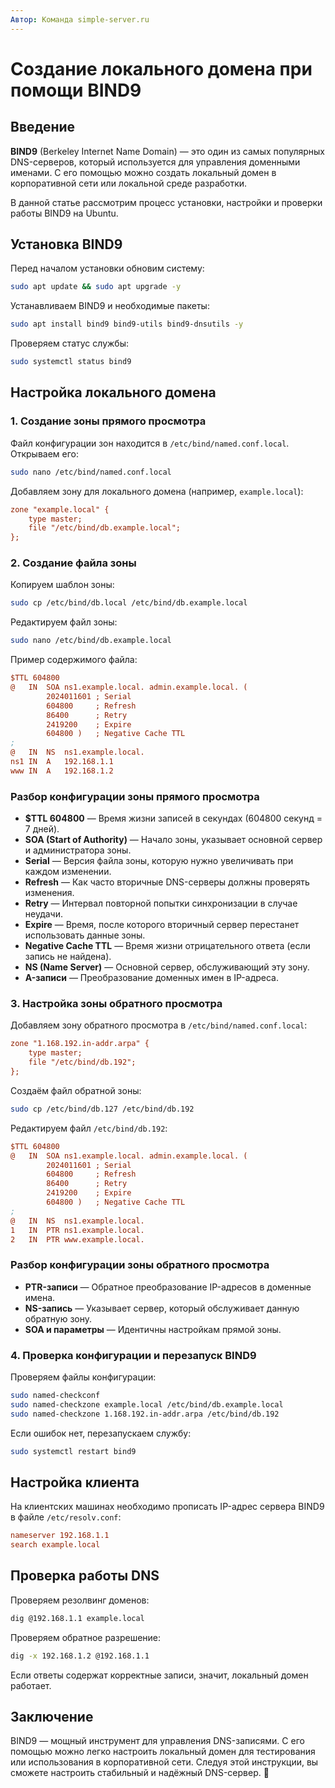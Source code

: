 ```yaml
---
Автор: Команда simple-server.ru
---
```


# Создание локального домена при помощи BIND9

## Введение

**BIND9** (Berkeley Internet Name Domain) — это один из самых популярных DNS-серверов, который используется для управления доменными именами. С его помощью можно создать локальный домен в корпоративной сети или локальной среде разработки.

В данной статье рассмотрим процесс установки, настройки и проверки работы BIND9 на Ubuntu.

## Установка BIND9

Перед началом установки обновим систему:

```bash
sudo apt update && sudo apt upgrade -y
```

Устанавливаем BIND9 и необходимые пакеты:

```bash
sudo apt install bind9 bind9-utils bind9-dnsutils -y
```

Проверяем статус службы:

```bash
sudo systemctl status bind9
```

## Настройка локального домена

### 1. Создание зоны прямого просмотра

Файл конфигурации зон находится в `/etc/bind/named.conf.local`. Открываем его:

```bash
sudo nano /etc/bind/named.conf.local
```

Добавляем зону для локального домена (например, `example.local`):

```ini
zone "example.local" {
    type master;
    file "/etc/bind/db.example.local";
};
```

### 2. Создание файла зоны

Копируем шаблон зоны:

```bash
sudo cp /etc/bind/db.local /etc/bind/db.example.local
```

Редактируем файл зоны:

```bash
sudo nano /etc/bind/db.example.local
```

Пример содержимого файла:

```ini
$TTL 604800
@   IN  SOA ns1.example.local. admin.example.local. (
        2024011601 ; Serial
        604800     ; Refresh
        86400      ; Retry
        2419200    ; Expire
        604800 )   ; Negative Cache TTL
;
@   IN  NS  ns1.example.local.
ns1 IN  A   192.168.1.1
www IN  A   192.168.1.2
```

### Разбор конфигурации зоны прямого просмотра

- **$TTL 604800** — Время жизни записей в секундах (604800 секунд = 7 дней).
- **SOA (Start of Authority)** — Начало зоны, указывает основной сервер и администратора зоны.
- **Serial** — Версия файла зоны, которую нужно увеличивать при каждом изменении.
- **Refresh** — Как часто вторичные DNS-серверы должны проверять изменения.
- **Retry** — Интервал повторной попытки синхронизации в случае неудачи.
- **Expire** — Время, после которого вторичный сервер перестанет использовать данные зоны.
- **Negative Cache TTL** — Время жизни отрицательного ответа (если запись не найдена).
- **NS (Name Server)** — Основной сервер, обслуживающий эту зону.
- **A-записи** — Преобразование доменных имен в IP-адреса.

### 3. Настройка зоны обратного просмотра

Добавляем зону обратного просмотра в `/etc/bind/named.conf.local`:

```ini
zone "1.168.192.in-addr.arpa" {
    type master;
    file "/etc/bind/db.192";
};
```

Создаём файл обратной зоны:

```bash
sudo cp /etc/bind/db.127 /etc/bind/db.192
```

Редактируем файл `/etc/bind/db.192`:

```ini
$TTL 604800
@   IN  SOA ns1.example.local. admin.example.local. (
        2024011601 ; Serial
        604800     ; Refresh
        86400      ; Retry
        2419200    ; Expire
        604800 )   ; Negative Cache TTL
;
@   IN  NS  ns1.example.local.
1   IN  PTR ns1.example.local.
2   IN  PTR www.example.local.
```

### Разбор конфигурации зоны обратного просмотра

- **PTR-записи** — Обратное преобразование IP-адресов в доменные имена.
- **NS-запись** — Указывает сервер, который обслуживает данную обратную зону.
- **SOA и параметры** — Идентичны настройкам прямой зоны.

### 4. Проверка конфигурации и перезапуск BIND9

Проверяем файлы конфигурации:

```bash
sudo named-checkconf
sudo named-checkzone example.local /etc/bind/db.example.local
sudo named-checkzone 1.168.192.in-addr.arpa /etc/bind/db.192
```

Если ошибок нет, перезапускаем службу:

```bash
sudo systemctl restart bind9
```

## Настройка клиента

На клиентских машинах необходимо прописать IP-адрес сервера BIND9 в файле `/etc/resolv.conf`:

```ini
nameserver 192.168.1.1
search example.local
```

## Проверка работы DNS

Проверяем резолвинг доменов:

```bash
dig @192.168.1.1 example.local
```

Проверяем обратное разрешение:

```bash
dig -x 192.168.1.2 @192.168.1.1
```

Если ответы содержат корректные записи, значит, локальный домен работает.

## Заключение

BIND9 — мощный инструмент для управления DNS-записями. С его помощью можно легко настроить локальный домен для тестирования или использования в корпоративной сети. Следуя этой инструкции, вы сможете настроить стабильный и надёжный DNS-сервер. 🚀

